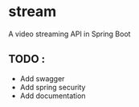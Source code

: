 # stream
A video streaming API in Spring Boot

## TODO : 
- Add swagger
- Add spring security
- Add documentation